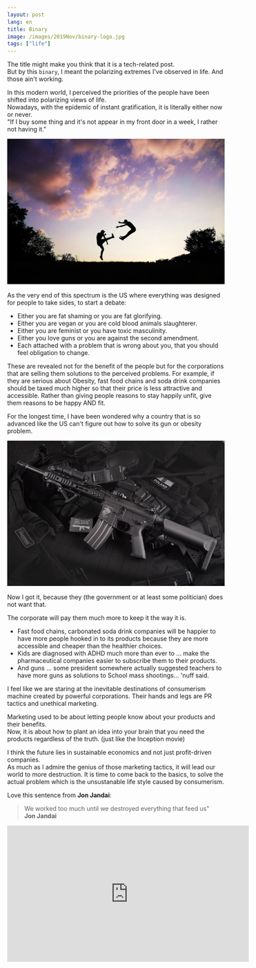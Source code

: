 ```yaml
---
layout: post
lang: en
title: Binary
image: /images/2019Nov/binary-logo.jpg
tags: ["life"]
---
```


The title might make you think that it is a tech-related post.  
But by this `binary`, I meant the polarizing extremes I've observed in life. 
And those ain't working.   

In this modern world, I perceived the priorities of the people have been shifted into polarizing views of life.  
Nowadays, with the epidemic of instant gratification, it is literally either now or never.  
"If I buy some thing and it's not appear in my front door in a week, I rather not having it."    

<img src="/images/2019Nov/binary-sides.jpg" class="img-auto"/>

As the very end of this spectrum is the US where everything was designed for people to take sides, to start a debate:  

- Either you are fat shaming or you are fat glorifying.  
- Either you are vegan or you are cold blood animals slaughterer.  
- Either you are feminist or you have toxic masculinity.  
- Either you love guns or you are against the second amendment.
- Each attached with a problem that is wrong about you, that you should feel obligation to change.

These are revealed not for the benefit of the people but for the corporations that are selling them solutions to the perceived problems. For example, if they are serious about Obesity, fast food chains and soda drink companies should be taxed much higher so that their price is less attractive and accessible. Rather than giving people reasons to stay happily unfit, give them reasons to be happy AND fit.  
  
For the longest time, I have been wondered why a country that is so advanced like the US can't figure out how to solve its gun or obesity problem.  

<img src="/images/2019Nov/binary-guns.jpg" class="img-auto"/>  

Now I got it, because they (the government or at least some politician) does not want that.  

The corporate will pay them much more to keep it the way it is.  

- Fast food chains, carbonated soda drink companies will be happier to have more people hooked in to its products because they are more accessible and cheaper than 
the healthier choices.  
- Kids are diagnosed with ADHD much more than ever to ... make the pharmaceutical companies easier to subscribe them to their products.  
- And guns ... some president somewhere actually suggested teachers to have more guns as solutions to School mass shootings... 'nuff said.  

I feel like we are staring at the inevitable destinations of consumerism machine created by powerful corporations. 
Their hands and legs are PR tactics and unethical marketing.  

Marketing used to be about letting people know about your products and their benefits.  
Now, it is about how to plant an idea into your brain that you need the products regardless of the truth. (just like the Inception movie)  

I think the future lies in sustainable economics and not just profit-driven companies.  
As much as I admire the genius of those marketing tactics, it will lead our world to more destruction. It is time to come back to the basics, to solve the actual problem which is the unsustanable life style caused by consumerism.   


Love this sentence from **Jon Jandai**:  
> We worked too much until we destroyed everything that feed us"  
> **Jon Jandai**

<iframe width="560" height="315" src="https://www.youtube.com/embed/y_E0KwE7zL0" frameborder="0" allow="accelerometer; autoplay; encrypted-media; gyroscope; picture-in-picture" allowfullscreen></iframe>





